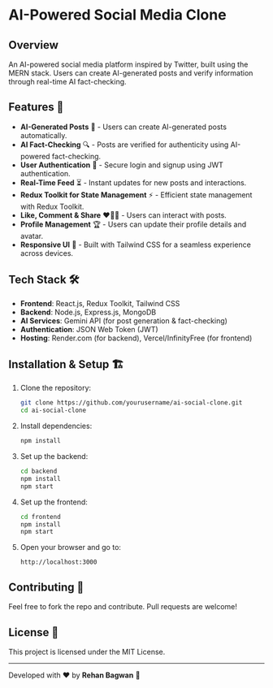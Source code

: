 # AI-Powered Social Media Clone

## Overview

An AI-powered social media platform inspired by Twitter, built using the MERN stack. Users can create AI-generated posts and verify information through real-time AI fact-checking.

## Features 🚀

- **AI-Generated Posts** 📝 - Users can create AI-generated posts automatically.
- **AI Fact-Checking** 🔍 - Posts are verified for authenticity using AI-powered fact-checking.
- **User Authentication** 🔑 - Secure login and signup using JWT authentication.
- **Real-Time Feed** ⏳ - Instant updates for new posts and interactions.
- **Redux Toolkit for State Management** ⚡ - Efficient state management with Redux Toolkit.
- **Like, Comment & Share** ❤️💬🔁 - Users can interact with posts.
- **Profile Management** 🏆 - Users can update their profile details and avatar.
- **Responsive UI** 📱 - Built with Tailwind CSS for a seamless experience across devices.

## Tech Stack 🛠️

- **Frontend**: React.js, Redux Toolkit, Tailwind CSS
- **Backend**: Node.js, Express.js, MongoDB
- **AI Services**: Gemini API (for post generation & fact-checking)
- **Authentication**: JSON Web Token (JWT)
- **Hosting**: Render.com (for backend), Vercel/InfinityFree (for frontend)

## Installation & Setup 🏗️

1. Clone the repository:
   ```sh
   git clone https://github.com/yourusername/ai-social-clone.git
   cd ai-social-clone
   ```
2. Install dependencies:
   ```sh
   npm install
   ```
3. Set up the backend:
   ```sh
   cd backend
   npm install
   npm start
   ```
4. Set up the frontend:
   ```sh
   cd frontend
   npm install
   npm start
   ```
5. Open your browser and go to:
   ```
   http://localhost:3000
   ```

## Contributing 🤝

Feel free to fork the repo and contribute. Pull requests are welcome!

## License 📝

This project is licensed under the MIT License.

---

Developed with ❤️ by **Rehan Bagwan** 🚀

